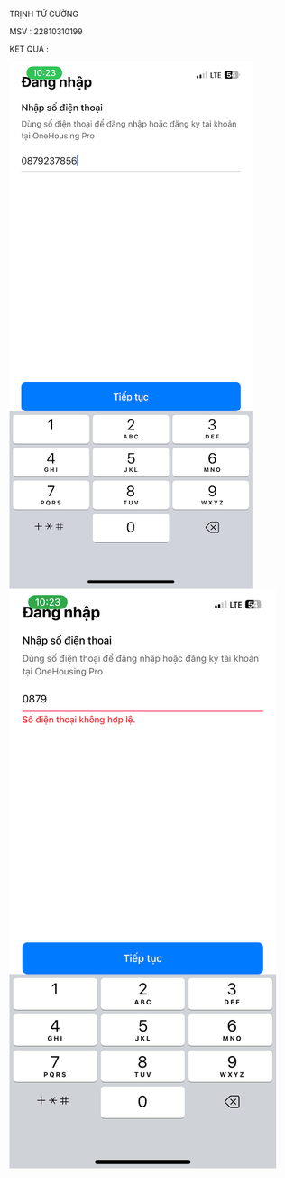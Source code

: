 TRỊNH TỨ CƯỜNG

MSV : 22810310199

KET QUA :

![Hình ảnh](anh_1.png)
![anh2](https://github.com/Cuongtutrinh/baitap/blob/main/37f9beea86c8389661d9.jpg)
